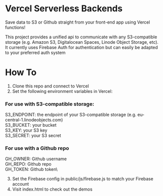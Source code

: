 # Vercel Serverless Backends

Save data to S3 or Github straight from your front-end app using Vercel functions!

This project provides a unified api to communicate with any S3-compatible storage (e.g. Amazon S3, Digitalocean Spaces, Linode Object Storage, etc). It currently uses Firebase Auth for authentication but can easily be adapted to your preferred auth system

# How To

1.  Clone this repo and connect to Vercel
2.  Set the following environment variables in Vercel:

### For use with S3-compatible storage:
S3_ENDPOINT: the endpoint of your S3-compatible storage (e.g. eu-central-1.linodeobjects.com)\
S3_BUCKET: your bucket\
S3_KEY: your S3 key\
S3_SECRET: your S3 secret

### For use with a Github repo
GH_OWNER: Github username\
GH_REPO: Github repo\
GH_TOKEN: Github token\

3. Set the Firebase config in public/js/firebase.js to match your Firebase account
4.  Visit index.html to check out the demos

